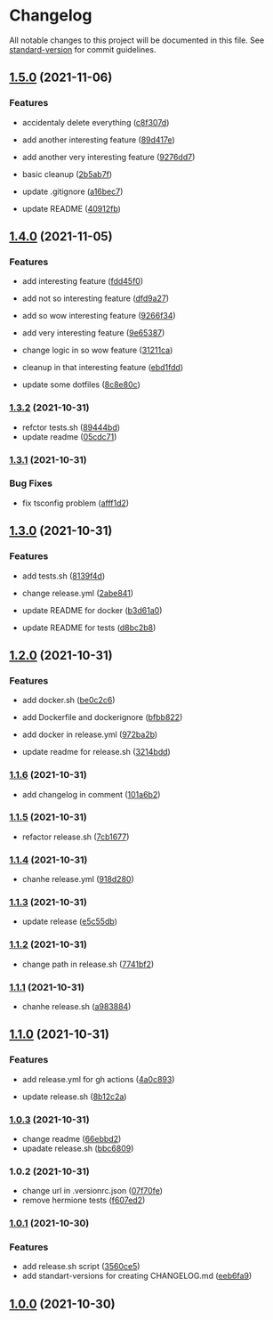 # Changelog

All notable changes to this project will be documented in this file. See [standard-version](https://github.com/conventional-changelog/standard-version) for commit guidelines.

## [1.5.0](https://github.com/enmalafeev/shri-infrastructure/compare/v1.4.0...v1.5.0) (2021-11-06)


### Features

* accidentaly delete everything ([c8f307d](https://github.com/enmalafeev/shri-infrastructure/commits/c8f307d0017b6fb13a1b111ec6cf1c6a2817b746))
* add another interesting feature ([89d417e](https://github.com/enmalafeev/shri-infrastructure/commits/89d417e21eb1ab41f5069faef2720a0d0a956b6f))
* add another very interesting feature ([9276dd7](https://github.com/enmalafeev/shri-infrastructure/commits/9276dd76004e3b719aaddc7fbe7fed9f90c75e7a))


* basic cleanup ([2b5ab7f](https://github.com/enmalafeev/shri-infrastructure/commits/2b5ab7f646861d1712d9e3e87bcb90733679e52c))
* update .gitignore ([a16bec7](https://github.com/enmalafeev/shri-infrastructure/commits/a16bec7692ece7c1fa999fdf5f132da042fd1cd7))
* update README ([40912fb](https://github.com/enmalafeev/shri-infrastructure/commits/40912fb9bbf658e7c860fa68122da363f1d47510))

## [1.4.0](https://github.com/enmalafeev/shri-infrastructure/compare/v1.3.2...v1.4.0) (2021-11-05)


### Features

* add interesting feature ([fdd45f0](https://github.com/enmalafeev/shri-infrastructure/commits/fdd45f035d7c9cae84c5028220dedcd523e44541))
* add not so interesting feature ([dfd9a27](https://github.com/enmalafeev/shri-infrastructure/commits/dfd9a272bde52718ced73dad43b7c85a6c2ebdba))
* add so wow interesting feature ([9266f34](https://github.com/enmalafeev/shri-infrastructure/commits/9266f34a37f7fa08b9f49feb9271066df075e8e6))
* add very interesting feature ([9e65387](https://github.com/enmalafeev/shri-infrastructure/commits/9e65387bee751c9d69de15edca82eb8adbcaaace))
* change logic in so wow feature ([31211ca](https://github.com/enmalafeev/shri-infrastructure/commits/31211cac0b2133ea0c7184abcb050602da0450c6))


* cleanup in that interesting feature ([ebd1fdd](https://github.com/enmalafeev/shri-infrastructure/commits/ebd1fddc68b1f63e82c009fe0dee4003de358190))
* update some dotfiles ([8c8e80c](https://github.com/enmalafeev/shri-infrastructure/commits/8c8e80ccce01878ca1c774912d5d4df0b07a8203))

### [1.3.2](https://github.com/enmalafeev/shri-infrastructure/compare/v1.3.1...v1.3.2) (2021-10-31)


* refctor tests.sh ([89444bd](https://github.com/enmalafeev/shri-infrastructure/commits/89444bdf97d4d11769be082e76768b4e813b36d6))
* update readme ([05cdc71](https://github.com/enmalafeev/shri-infrastructure/commits/05cdc7108c2f9e544f245451334217cb874468c7))

### [1.3.1](https://github.com/enmalafeev/shri-infrastructure/compare/v1.3.0...v1.3.1) (2021-10-31)


### Bug Fixes

* fix tsconfig problem ([afff1d2](https://github.com/enmalafeev/shri-infrastructure/commits/afff1d22c216d1c705844be5625cdb0a3b3e1e39))

## [1.3.0](https://github.com/enmalafeev/shri-infrastructure/compare/v1.2.0...v1.3.0) (2021-10-31)


### Features

* add tests.sh ([8139f4d](https://github.com/enmalafeev/shri-infrastructure/commits/8139f4d6f1736d2209536cd342bd027a90e08638))


* change release.yml ([2abe841](https://github.com/enmalafeev/shri-infrastructure/commits/2abe841c43b134f26d8c3cdfecaf01832ce73838))
* update README for docker ([b3d61a0](https://github.com/enmalafeev/shri-infrastructure/commits/b3d61a04c9fbf6ff6cb15ddbb1798b78ed29115d))
* update README for tests ([d8bc2b8](https://github.com/enmalafeev/shri-infrastructure/commits/d8bc2b8bf08a2df82af4d5622bff10fbba936dae))

## [1.2.0](https://github.com/enmalafeev/shri-infrastructure/compare/v1.1.6...v1.2.0) (2021-10-31)


### Features

* add docker.sh ([be0c2c6](https://github.com/enmalafeev/shri-infrastructure/commits/be0c2c6353be7e5548fa3790774597281ae466a8))
* add Dockerfile and dockerignore ([bfbb822](https://github.com/enmalafeev/shri-infrastructure/commits/bfbb822fa00ee885dca2a00671de032adeeef40d))


* add docker in release.yml ([972ba2b](https://github.com/enmalafeev/shri-infrastructure/commits/972ba2bafe7ba256ad0071acf13afc94b814d847))
* update readme for release.sh ([3214bdd](https://github.com/enmalafeev/shri-infrastructure/commits/3214bdd8c348c06e57f99dfbb6187e3a0f5f6261))

### [1.1.6](https://github.com/enmalafeev/shri-infrastructure/compare/v1.1.5...v1.1.6) (2021-10-31)


* add changelog in comment ([101a6b2](https://github.com/enmalafeev/shri-infrastructure/commits/101a6b20138c78194e939834e855feab6ad53df6))

### [1.1.5](https://github.com/enmalafeev/shri-infrastructure/compare/v1.1.4...v1.1.5) (2021-10-31)


* refactor release.sh ([7cb1677](https://github.com/enmalafeev/shri-infrastructure/commits/7cb16773d1a05b1bb044485ed0b109681c9547d7))

### [1.1.4](https://github.com/enmalafeev/shri-infrastructure/compare/v1.1.3...v1.1.4) (2021-10-31)


* chanhe release.yml ([918d280](https://github.com/enmalafeev/shri-infrastructure/commits/918d280ef1dc30593bab5ce7942094f6ecfd3107))

### [1.1.3](https://github.com/enmalafeev/shri-infrastructure/compare/v1.1.2...v1.1.3) (2021-10-31)


* update release ([e5c55db](https://github.com/enmalafeev/shri-infrastructure/commits/e5c55dbd7c2bbc3bb71dddf4ab76efa2af5399ca))

### [1.1.2](https://github.com/enmalafeev/shri-infrastructure/compare/v1.1.1...v1.1.2) (2021-10-31)


* change path in release.sh ([7741bf2](https://github.com/enmalafeev/shri-infrastructure/commits/7741bf28483059791d7f754936897e2f1da674ee))

### [1.1.1](https://github.com/enmalafeev/shri-infrastructure/compare/v1.1.0...v1.1.1) (2021-10-31)


* chanhe release.sh ([a983884](https://github.com/enmalafeev/shri-infrastructure/commits/a983884de9c11c1ac36e41f259cc74de286fa58c))

## [1.1.0](https://github.com/enmalafeev/shri-infrastructure/compare/v1.0.3...v1.1.0) (2021-10-31)


### Features

* add release.yml for gh actions ([4a0c893](https://github.com/enmalafeev/shri-infrastructure/commits/4a0c893b620299918a7765198767370148f6b1d8))


* update release.sh ([8b12c2a](https://github.com/enmalafeev/shri-infrastructure/commits/8b12c2acba04ae89f374320bfd6182fbeb460540))

### [1.0.3](https://github.com/enmalafeev/shri-infrastructure/compare/v1.0.2...v1.0.3) (2021-10-31)


* change readme ([66ebbd2](https://github.com/enmalafeev/shri-infrastructure/commits/66ebbd2dff91dcf9e47e179d0158cace9e9b72c9))
* upadate release.sh ([bbc6809](https://github.com/enmalafeev/shri-infrastructure/commits/bbc6809833f01ce06c4f61f035734d00e24abbb7))

### 1.0.2 (2021-10-31)


* change url in .versionrc.json ([07f70fe](https://github.com/enmalafeev/shri-infrastructure/commits/07f70fe43410da787a171f2ef2db144d44b1ccad))
* remove hermione tests ([f607ed2](https://github.com/enmalafeev/shri-infrastructure/commits/f607ed2b7fab3ff9d1353a9d52efdc58ac6effbf))

### [1.0.1](https://github.com/enmalafeev/shri-2021-task-testing/compare/v1.0.0...v1.0.1) (2021-10-30)


### Features

* add release.sh script ([3560ce5](https://github.com/enmalafeev/shri-2021-task-testing/commits/3560ce51f94691b317204aa8335b965883ced39e))
* add standart-versions for creating CHANGELOG.md ([eeb6fa9](https://github.com/enmalafeev/shri-2021-task-testing/commits/eeb6fa97399b9447c2b07ac240eefa53014850e0))

## [1.0.0](https://github.com/enmalafeev/shri-2021-task-testing/compare/v0.0.2...v1.0.0) (2021-10-30)
